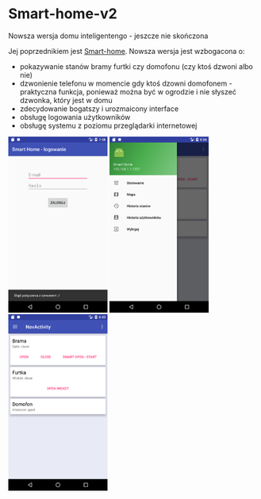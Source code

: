 # Smart-home-v2
Nowsza wersja domu inteligentengo - jeszcze nie skończona

Jej poprzednikiem jest [Smart-home](https://github.com/markowanga/Smart-home). Nowsza wersja jest wzbogacona o:
* pokazywanie stanów bramy furtki czy domofonu (czy ktoś dzwoni albo nie)
* dzwonienie telefonu w momencie gdy ktoś dzowni domofonem - praktyczna funkcja, ponieważ można być w ogrodzie i nie słyszeć dzwonka, który jest w domu
* zdecydowanie bogatszy i urozmaicony interface
* obsługę logowania użytkowników
* obsługę systemu z poziomu przeglądarki internetowej

<img src="Screenshot_login.png" width="200"/> <img src="Screenshot_menu.png" width="200"/> <img src="Screenshot_control.png" width="200"/>
